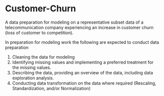 # Customer-Churn
A data preparation for modeling on a representative subset data of a telecommunication company experiencing an increase in customer churn (loss of customer to competition). 

In preparation for modeling work the following are expected to conduct data preparation
1. Cleaning the data for modeling
2. Identifying missing values and implementing a preferred treatment for the missing values.
3. Describing the data, providing an overview of the data, including data exploration analysis. 
4. Conducting data transformation on the data where required (Rescaling, Standardization, and/or Normalization)
